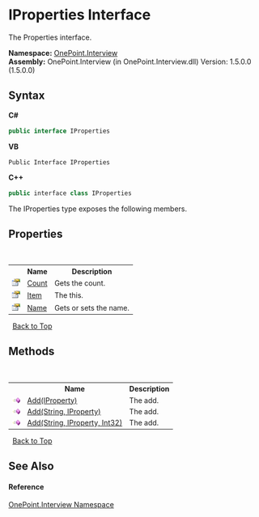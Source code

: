 # IProperties Interface
 

The Properties interface.

**Namespace:**&nbsp;<a href="N_OnePoint_Interview">OnePoint.Interview</a><br />**Assembly:**&nbsp;OnePoint.Interview (in OnePoint.Interview.dll) Version: 1.5.0.0 (1.5.0.0)

## Syntax

**C#**<br />
``` C#
public interface IProperties
```

**VB**<br />
``` VB
Public Interface IProperties
```

**C++**<br />
``` C++
public interface class IProperties
```

The IProperties type exposes the following members.


## Properties
&nbsp;<table><tr><th></th><th>Name</th><th>Description</th></tr><tr><td>![Public property](media/pubproperty.gif "Public property")</td><td><a href="P_OnePoint_Interview_IProperties_Count">Count</a></td><td>
Gets the count.</td></tr><tr><td>![Public property](media/pubproperty.gif "Public property")</td><td><a href="P_OnePoint_Interview_IProperties_Item">Item</a></td><td>
The this.</td></tr><tr><td>![Public property](media/pubproperty.gif "Public property")</td><td><a href="P_OnePoint_Interview_IProperties_Name">Name</a></td><td>
Gets or sets the name.</td></tr></table>&nbsp;
<a href="#iproperties-interface">Back to Top</a>

## Methods
&nbsp;<table><tr><th></th><th>Name</th><th>Description</th></tr><tr><td>![Public method](media/pubmethod.gif "Public method")</td><td><a href="M_OnePoint_Interview_IProperties_Add">Add(IProperty)</a></td><td>
The add.</td></tr><tr><td>![Public method](media/pubmethod.gif "Public method")</td><td><a href="M_OnePoint_Interview_IProperties_Add_1">Add(String, IProperty)</a></td><td>
The add.</td></tr><tr><td>![Public method](media/pubmethod.gif "Public method")</td><td><a href="M_OnePoint_Interview_IProperties_Add_2">Add(String, IProperty, Int32)</a></td><td>
The add.</td></tr></table>&nbsp;
<a href="#iproperties-interface">Back to Top</a>

## See Also


#### Reference
<a href="N_OnePoint_Interview">OnePoint.Interview Namespace</a><br />